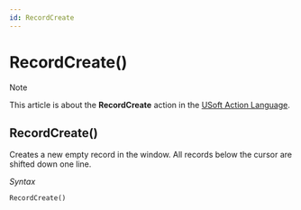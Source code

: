 ```yaml
---
id: RecordCreate
---
```


# RecordCreate()



> [!NOTE]
> This article is about the **RecordCreate** action in the [USoft Action Language](/docs/Task%20flow/Action%20Language%20reference/USoft%20Action%20Language.md).

## **RecordCreate()**

Creates a new empty record in the window. All records below the cursor are shifted down one line.

*Syntax*

```
RecordCreate()
```

 